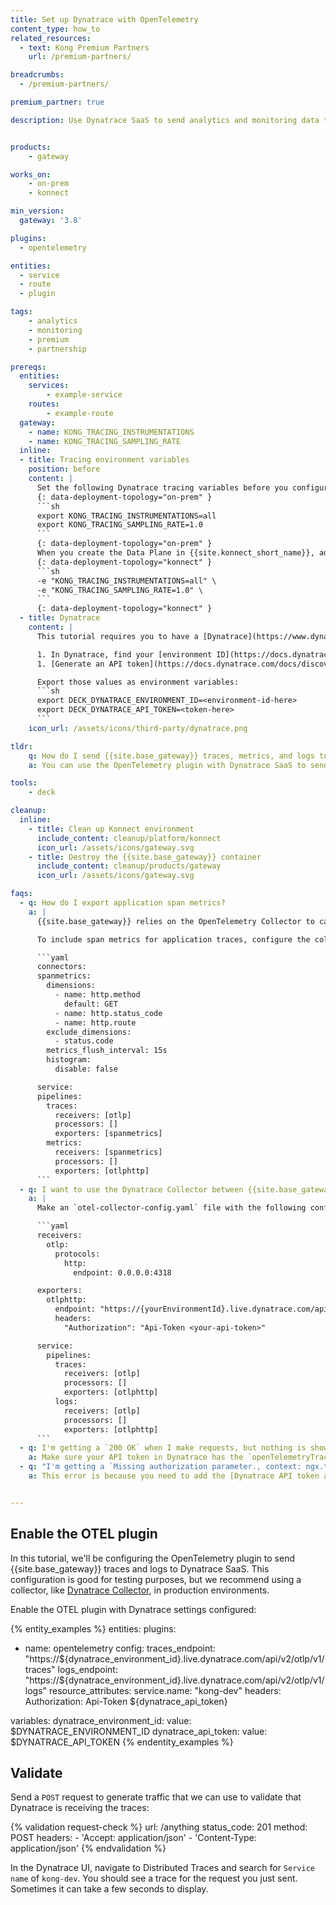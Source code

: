 ```yaml
---
title: Set up Dynatrace with OpenTelemetry
content_type: how_to
related_resources:
  - text: Kong Premium Partners
    url: /premium-partners/

breadcrumbs:
  - /premium-partners/

premium_partner: true

description: Use Dynatrace SaaS to send analytics and monitoring data to Dynatrace dashboards.


products:
    - gateway

works_on:
    - on-prem
    - konnect

min_version:
  gateway: '3.8'

plugins:
  - opentelemetry

entities: 
  - service
  - route
  - plugin

tags:
    - analytics
    - monitoring
    - premium
    - partnership

prereqs:
  entities:
    services:
        - example-service
    routes:
        - example-route
  gateway:
    - name: KONG_TRACING_INSTRUMENTATIONS
    - name: KONG_TRACING_SAMPLING_RATE
  inline:
  - title: Tracing environment variables
    position: before
    content: |
      Set the following Dynatrace tracing variables before you configure the Data Plane:
      {: data-deployment-topology="on-prem" }
      ```sh
      export KONG_TRACING_INSTRUMENTATIONS=all
      export KONG_TRACING_SAMPLING_RATE=1.0
      ```
      {: data-deployment-topology="on-prem" }
      When you create the Data Plane in {{site.konnect_short_name}}, add the following {{site.base_gateway}} configuration variables for Dynatrace tracing:
      {: data-deployment-topology="konnect" }
      ```sh
      -e "KONG_TRACING_INSTRUMENTATIONS=all" \
      -e "KONG_TRACING_SAMPLING_RATE=1.0" \
      ```
      {: data-deployment-topology="konnect" }
  - title: Dynatrace
    content: |
      This tutorial requires you to have a [Dynatrace](https://www.dynatrace.com/) SaaS account.

      1. In Dynatrace, find your [environment ID](https://docs.dynatrace.com/docs/discover-dynatrace/get-started/monitoring-environment#environment-id).
      1. [Generate an API token](https://docs.dynatrace.com/docs/discover-dynatrace/references/dynatrace-api/basics/dynatrace-api-authentication#create-token) with the `openTelemetryTrace.ingest` and `metrics.ingest` scopes.

      Export those values as environment variables:
      ```sh
      export DECK_DYNATRACE_ENVIRONMENT_ID=<environment-id-here>
      export DECK_DYNATRACE_API_TOKEN=<token-here>
      ```
    icon_url: /assets/icons/third-party/dynatrace.png

tldr:
    q: How do I send {{site.base_gateway}} traces, metrics, and logs to Dynatrace?
    a: You can use the OpenTelemetry plugin with Dynatrace SaaS to send analytics and monitoring data to Dynatrace dashboards. Set `KONG_TRACING_INSTRUMENTATIONS=all` and `KONG_TRACING_SAMPLING_RATE=1.0`. Enable the OTEL plugin with your Dynatrace tracing and log endpoint, specify the name you want to track the traces by in `resource_attributes.service.name`, and add the Dynatrace API token as an Authorization header.

tools:
    - deck

cleanup:
  inline:
    - title: Clean up Konnect environment
      include_content: cleanup/platform/konnect
      icon_url: /assets/icons/gateway.svg
    - title: Destroy the {{site.base_gateway}} container
      include_content: cleanup/products/gateway
      icon_url: /assets/icons/gateway.svg

faqs:
  - q: How do I export application span metrics?
    a: |
      {{site.base_gateway}} relies on the OpenTelemetry Collector to calculate the metrics based on the traces the OpenTelemetry plugin generates.

      To include span metrics for application traces, configure the collector exporters section of the OpenTelemetry Collector configuration file:

      ```yaml
      connectors:
      spanmetrics:
        dimensions:
          - name: http.method
            default: GET
          - name: http.status_code
          - name: http.route
        exclude_dimensions:
          - status.code
        metrics_flush_interval: 15s
        histogram:
          disable: false

      service:
      pipelines:
        traces:
          receivers: [otlp]
          processors: []
          exporters: [spanmetrics]
        metrics:
          receivers: [spanmetrics]
          processors: []
          exporters: [otlphttp]
      ```
  - q: I want to use the Dynatrace Collector between {{site.base_gateway}} and Dynatrace, how do I configure that?
    a: |
      Make an `otel-collector-config.yaml` file with the following configuration:

      ```yaml
      receivers:
        otlp:
          protocols:
            http:
              endpoint: 0.0.0.0:4318

      exporters:
        otlphttp:
          endpoint: "https://{yourEnvironmentId}.live.dynatrace.com/api/v2/otlp"
          headers: 
            "Authorization": "Api-Token <your-api-token>"

      service:
        pipelines:
          traces:
            receivers: [otlp]
            processors: []
            exporters: [otlphttp]
          logs:
            receivers: [otlp]
            processors: []
            exporters: [otlphttp]
      ```
  - q: I'm getting a `200 OK` when I make requests, but nothing is showing up in Dynatrace, how do I fix this?
    a: Make sure your API token in Dynatrace has the `openTelemetryTrace.ingest` and `metrics.ingest` scopes. Sometimes it can take a few minutes for the traces to display in Dynatrace.
  - q: "I'm getting a `Missing authorization parameter., context: ngx.timer` in {{site.base_gateway}} logs when I send a request after configuring the OpenTelemetry plugin with Dynatrace, how do I fix this?"
    a: This error is because you need to add the [Dynatrace API token as an Authorization header](https://docs.dynatrace.com/docs/ingest-from/opentelemetry/getting-started/otlp-export#authentication-export-to-activegate) when you configure the OpenTelemetry plugin. 


---
```


## Enable the OTEL plugin

In this tutorial, we'll be configuring the OpenTelemetry plugin to send {{site.base_gateway}} traces and logs to Dynatrace SaaS. This configuration is good for testing purposes, but we recommend using a collector, like [Dynatrace Collector](https://docs.dynatrace.com/docs/ingest-from/opentelemetry/collector), in production environments.

Enable the OTEL plugin with Dynatrace settings configured:

{% entity_examples %}
entities:
  plugins:
  - name: opentelemetry
    config:
      traces_endpoint: "https://${dynatrace_environment_id}.live.dynatrace.com/api/v2/otlp/v1/traces"
      logs_endpoint: "https://${dynatrace_environment_id}.live.dynatrace.com/api/v2/otlp/v1/logs"
      resource_attributes:
        service.name: "kong-dev"
      headers:
        Authorization: Api-Token ${dynatrace_api_token}

variables:
  dynatrace_environment_id:
    value: $DYNATRACE_ENVIRONMENT_ID
  dynatrace_api_token:
    value: $DYNATRACE_API_TOKEN
{% endentity_examples %}

## Validate

Send a `POST` request to generate traffic that we can use to validate that Dynatrace is receiving the traces:

{% validation request-check %}
url: /anything
status_code: 201
method: POST
headers:
    - 'Accept: application/json'
    - 'Content-Type: application/json'
{% endvalidation %}

In the Dynatrace UI, navigate to Distributed Traces and search for `Service name` of `kong-dev`. You should see a trace for the request you just sent. Sometimes it can take a few seconds to display.